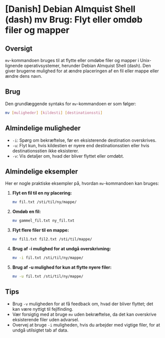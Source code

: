 # [Danish] Debian Almquist Shell (dash) mv Brug: Flyt eller omdøb filer og mapper

## Oversigt
`mv`-kommandoen bruges til at flytte eller omdøbe filer og mapper i Unix-lignende operativsystemer, herunder Debian Almquist Shell (dash). Den giver brugerne mulighed for at ændre placeringen af en fil eller mappe eller ændre dens navn.

## Brug
Den grundlæggende syntaks for `mv`-kommandoen er som følger:

```bash
mv [muligheder] [kildesti] [destinationssti]
```

## Almindelige muligheder
- `-i`: Spørg om bekræftelse, før en eksisterende destination overskrives.
- `-u`: Flyt kun, hvis kildestien er nyere end destinationsstien eller hvis destinationsstien ikke eksisterer.
- `-v`: Vis detaljer om, hvad der bliver flyttet eller omdøbt.

## Almindelige eksempler
Her er nogle praktiske eksempler på, hvordan `mv`-kommandoen kan bruges:

1. **Flyt en fil til en ny placering:**
   ```bash
   mv fil.txt /sti/til/ny/mappe/
   ```

2. **Omdøb en fil:**
   ```bash
   mv gammel_fil.txt ny_fil.txt
   ```

3. **Flyt flere filer til en mappe:**
   ```bash
   mv fil1.txt fil2.txt /sti/til/mappe/
   ```

4. **Brug af -i mulighed for at undgå overskrivning:**
   ```bash
   mv -i fil.txt /sti/til/ny/mappe/
   ```

5. **Brug af -u mulighed for kun at flytte nyere filer:**
   ```bash
   mv -u fil.txt /sti/til/ny/mappe/
   ```

## Tips
- Brug `-v` muligheden for at få feedback om, hvad der bliver flyttet; det kan være nyttigt til fejlfinding.
- Vær forsigtig med at bruge `mv` uden bekræftelse, da det kan overskrive eksisterende filer uden advarsel.
- Overvej at bruge `-i` muligheden, hvis du arbejder med vigtige filer, for at undgå utilsigtet tab af data.